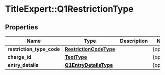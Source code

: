 # TitleExpert::Q1RestrictionType

## Properties
Name | Type | Description | Notes
------------ | ------------- | ------------- | -------------
**restriction_type_code** | [**RestrictionCodeType**](RestrictionCodeType.md) |  | [optional] 
**charge_id** | [**TextType**](TextType.md) |  | [optional] 
**entry_details** | [**Q1EntryDetailsType**](Q1EntryDetailsType.md) |  | [optional] 


